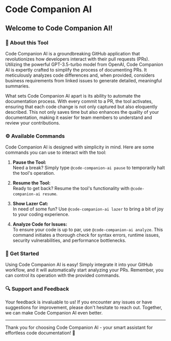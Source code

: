 # Code Companion AI 

## Welcome to Code Companion AI!

### 🌟 About this Tool

Code Companion AI is a groundbreaking GitHub application that revolutionizes how developers interact with their pull requests (PRs). Utilizing the powerful GPT-3.5-turbo model from OpenAI, Code Companion AI is expertly crafted to simplify the process of documenting PRs. It meticulously analyzes code differences and, when provided, considers business requirements from linked issues to generate detailed, meaningful summaries.

What sets Code Companion AI apart is its ability to automate the documentation process. With every commit to a PR, the tool activates, ensuring that each code change is not only captured but also eloquently described. This not only saves time but also enhances the quality of your documentation, making it easier for team members to understand and review your contributions.

### ⚙️ Available Commands

Code Companion AI is designed with simplicity in mind. Here are some commands you can use to interact with the tool:

1. **Pause the Tool:**  
   Need a break? Simply type `@code-companion-ai pause` to temporarily halt the tool's operation.

2. **Resume the Tool:**  
   Ready to get back? Resume the tool's functionality with `@code-companion-ai resume`.

3. **Show Lazer Cat:**  
   In need of some fun? Use `@code-companion-ai lazer` to bring a bit of joy to your coding experience.

4. **Analyze Code for Issues:**  
   To ensure your code is up to par, use `@code-companion-ai analyze`. This command initiates a thorough check for syntax errors, runtime issues, security vulnerabilities, and performance bottlenecks.

### 🚀 Get Started

Using Code Companion AI is easy! Simply integrate it into your GitHub workflow, and it will automatically start analyzing your PRs. Remember, you can control its operation with the provided commands.

### 🔍 Support and Feedback

Your feedback is invaluable to us! If you encounter any issues or have suggestions for improvement, please don't hesitate to reach out. Together, we can make Code Companion AI even better.

---

Thank you for choosing Code Companion AI - your smart assistant for effortless code documentation! 🎉